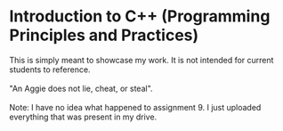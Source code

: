 # Introduction to C++ (Programming Principles and Practices)
This is simply meant to showcase my work. It is not intended for current students to reference. <br />
<br />
"An Aggie does not lie, cheat, or steal".<br />
<br />
Note: I have no idea what happened to assignment 9. I just uploaded everything that was present in my drive. <br />